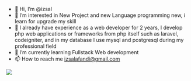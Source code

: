 - 👋 Hi, I’m @izsal
- 👀 I’m interested in New Project and new Language programming new, i learn for upgrade my skill
- 👀 I already have experience as a web developer for 2 years, I develop php web applications or frameworks from php itself such as laravel, codeigniter, and in my database I use mysql and postgresql during my professional field
- 🌱 I’m currently learning Fullstack Web development
- 📫 How to reach me izsalafandi@gmail.com


<picture>
  <source
    srcset="https://github-readme-stats.vercel.app/api?username=izsal&show_icons=true&theme=dark"
    media="(prefers-color-scheme: dark)"
  />
  <source
    srcset="https://github-readme-stats.vercel.app/api?username=izsal&show_icons=true"
    media="(prefers-color-scheme: light), (prefers-color-scheme: no-preference)"
  />
  <img src="https://github-readme-stats.vercel.app/api?username=izsal&show_icons=true" />
</picture>

<!---
izsal/izsal is a ✨ special ✨ repository because its `README.md` (this file) appears on your GitHub profile.
You can click the Preview link to take a look at your changes.
--->
